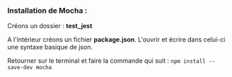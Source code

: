 ### Installation de Mocha :

Créons un dossier : **test_jest** 

A l'intérieur créons un fichier **package.json**. L'ouvrir et écrire dans celui-ci une syntaxe basique de json.

Retourner sur le terminal et faire la commande qui suit : 
`npm install --save-dev mocha`
